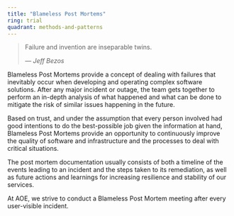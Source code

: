 ```yaml
---
title: "Blameless Post Mortems"
ring: trial
quadrant: methods-and-patterns
---
```


> Failure and invention are inseparable twins.
>
> — <cite>Jeff Bezos</cite>

Blameless Post Mortems provide a concept of dealing with failures that inevitably occur when developing and operating complex software solutions. After any major incident or outage, the team gets together to perform an in-depth analysis of what happened and what can be done to mitigate the risk of similar issues happening in the future.

Based on trust, and under the assumption that every person involved had good intentions to do the best-possible job given the information at hand, Blameless Post Mortems provide an opportunity to continuously improve the quality of software and infrastructure and the processes to deal with critical situations.

The post mortem documentation usually consists of both a timeline of the events leading to an incident and the steps taken to its remediation, as well as future actions and learnings for increasing resilience and stability of our services.

At AOE, we strive to conduct a Blameless Post Mortem meeting after every user-visible incident.
